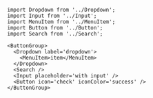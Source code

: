 
    import Dropdown from '../Dropdown';
    import Input from '../Input';
    import MenuItem from '../MenuItem';
    import Button from '../Button';
    import Search from '../Search';

    <ButtonGroup>
      <Dropdown label='dropdown'>
        <MenuItem>item</MenuItem>
      </Dropdown>
      <Search />
      <Input placeholder='with input' />
      <Button icon='check' iconColor='success' />
    </ButtonGroup>
